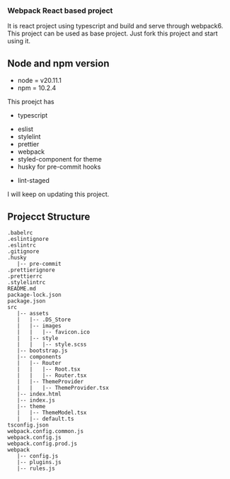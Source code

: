 
### Webpack React based project
It is react project using typescript and build and serve through webpack6. This project can be used as base project. Just fork this project and start using it. 

## Node and npm version

* node = v20.11.1
* npm = 10.2.4

This proejct has 
- typescript
* eslist
* stylelint
* prettier
* webpack
* styled-component for theme
* husky for pre-commit hooks
+ lint-staged


I will keep on updating this project. 

## Projecct Structure

```
.babelrc
.eslintignore
.eslintrc
.gitignore
.husky
   |-- pre-commit
.prettierignore
.prettierrc
.stylelintrc
README.md
package-lock.json
package.json
src
   |-- assets
   |   |-- .DS_Store
   |   |-- images
   |   |   |-- favicon.ico
   |   |-- style
   |   |   |-- style.scss
   |-- bootstrap.js
   |-- components
   |   |-- Router
   |   |   |-- Root.tsx
   |   |   |-- Router.tsx
   |   |-- ThemeProvider
   |   |   |-- ThemeProvider.tsx
   |-- index.html
   |-- index.js
   |-- theme
   |   |-- ThemeModel.tsx
   |   |-- default.ts
tsconfig.json
webpack.config.common.js
webpack.config.js
webpack.config.prod.js
webpack
   |-- config.js
   |-- plugins.js
   |-- rules.js

```
